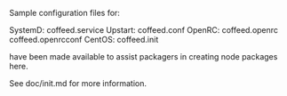 Sample configuration files for:

SystemD: coffeed.service
Upstart: coffeed.conf
OpenRC:  coffeed.openrc
         coffeed.openrcconf
CentOS:  coffeed.init

have been made available to assist packagers in creating node packages here.

See doc/init.md for more information.
